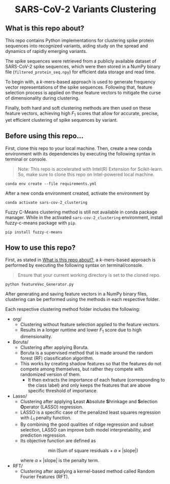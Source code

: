 <div align="center">

# SARS-CoV-2 Variants Clustering

<div align="left">

<h2 id="first-section">What is this repo about?</h2>

This repo contains Python implementations for clustering spike protein sequences into recognized variants, aiding study on the spread and dynamics of rapidly emerging variants.

The spike sequences were retrieved from a publicly available dataset of SARS-CoV-2 spike sequences, which were then stored in a NumPy binary file (`filtered_protein_seq.npy`) for efficient data storage and read time.

To begin with, a $k$-mers-based approach is used to generate frequency vector representations of the spike sequences. Following that, feature selection process is applied on these feature vectors to mitigate the curse of dimensionality during clustering.

Finally, both hard and soft clustering methods are then used on these feature vectors, achieving high $F_1$ scores that allow for accurate, precise, yet efficient clustering of spike sequences by variant.

## Before using this repo...

First, clone this repo to your local machine. Then, create a new conda environment with its dependencies by executing the following syntax in terminal or console.

> Note: This repo is accelerated with Intel(R) Extension for Scikit-learn. So, make sure to clone this repo on Intel-powered local machine.

```
conda env create --file requirements.yml
```

After a new conda environment created, activate the environment by

```
conda activate sars-cov-2_clustering
```

Fuzzy C-Means clustering method is still not available in conda package manager. While in the activated `sars-cov-2_clustering` environment, install fuzzy-c-means package with `pip`.

```
pip install fuzzy-c-means
```

## How to use this repo?

First, as stated in [What is this repo about?](#first-section), a $k$-mers-based approach is performed by executing the following syntax on terminal/console.

> Ensure that your current working directory is set to the cloned repo.

```
python featureVec_Generator.py
```

After generating and saving feature vectors in a NumPy binary files, clustering can be performed using the methods in each respective folder.

Each respective clustering method folder includes the following:
- org/
  - Clustering without feature selection applied to the feature vectors.
  - Results in a longer runtime and lower $F_1$ score due to high dimensionality.
- Boruta/
  - Clustering after applying Boruta.
  - Boruta is a supervised method that is made around the random forest (RF) classification algorithm.
  - This works by creating shadow features so that the features do not compete among themselves, but rather they compete with randomized version of them.
    - It then extracts the importance of each feature (corresponding to the class label) and only keeps the features that are above specific threshold of importance.
- Lasso/
  - Clustering after applying **L**east **A**bsolute **S**hrinkage and **S**election **O**perator (LASSO) regression.
  - LASSO is a specific case of the penalized least squares regression with $L_1$ penalty function.
  - By combining the good qualities of ridge regression and subset selection, LASSO can improve both model interpretability, and prediction regression.
  - Its objective function are defined as
    ```math
    \min(\text{Sum of square residuals} + \alpha\times |\text{slope}|)
    ```
    where $\alpha\times |\text{slope}|$ is the penalty term.
- RFT/
  - Clustering after applying a kernel-based method called Random Fourier Features (RFT).
